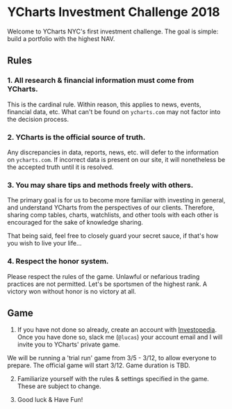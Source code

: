 # YCharts Investment Challenge 2018

Welcome to YCharts NYC's first investment challenge. The goal is simple: build a portfolio with the highest NAV.

## Rules
### 1. All research & financial information must come from YCharts.

This is the cardinal rule. Within reason, this applies to news, events, financial data, etc. What can't be found on `ycharts.com` may not factor into the decision process.

### 2. YCharts is the official source of truth.

Any discrepancies in data, reports, news, etc. will defer to the information on `ycharts.com`. If incorrect data is present on our site, it will nonetheless be the accepted truth until it is resolved.

### 3. You may share tips and methods freely with others.

The primary goal is for us to become more familiar with investing in general, and understand YCharts from the perspectives of our clients. Therefore, sharing comp tables, charts, watchlists, and other tools with each other is encouraged for the sake of knowledge sharing. 

That being said, feel free to closely guard your secret sauce, if that's how you wish to live your life...

### 4. Respect the honor system.

Please respect the rules of the game. Unlawful or nefarious trading practices are not permitted. Let's be sportsmen of the highest rank. A victory won without honor is no victory at all. 


## Game

1. If you have not done so already, create an account with [Investopedia](https://www.investopedia.com/simulator/home.aspx). Once you have done so, slack me (`@lucas`) your account email and I will invite you to YCharts' private game.

We will be running a 'trial run' game from 3/5 - 3/12, to allow everyone to prepare. The official game will start 3/12. Game duration is TBD.

2. Familiarize yourself with the rules & settings specified in the game. These are subject to change.

3. Good luck & Have Fun!